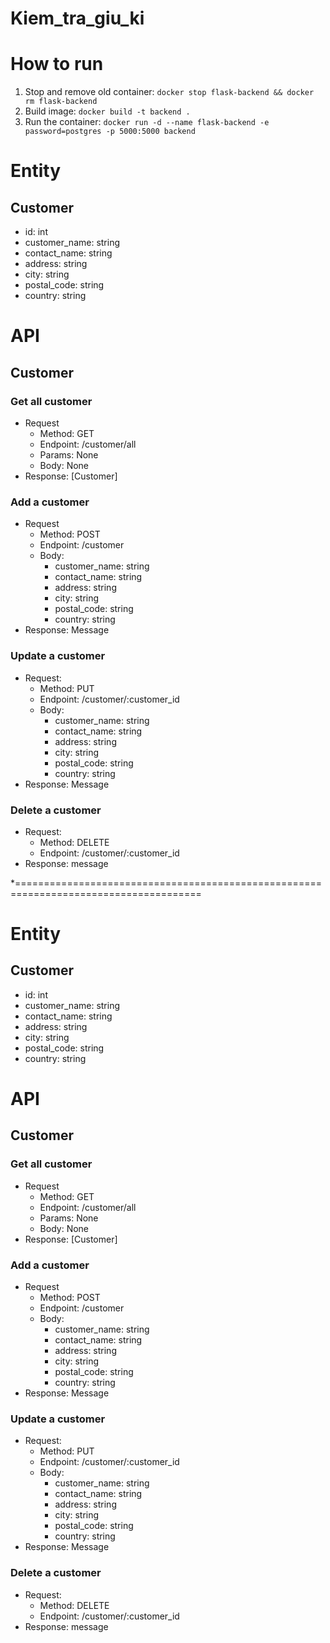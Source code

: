 # Kiem_tra_giu_ki

# How to run

1. Stop and remove old container: ```docker stop flask-backend && docker rm flask-backend```
1. Build image: ```docker build -t backend .```
1. Run the container: ```docker run -d --name flask-backend -e password=postgres -p 5000:5000 backend```

# Entity
## Customer
* id: int
* customer_name: string
* contact_name: string
* address: string
* city: string
* postal_code: string
* country: string


# API
## Customer
### Get all customer
* Request
    * Method: GET
    * Endpoint: /customer/all
    * Params: None
    * Body: None
* Response: [Customer]
### Add a customer
* Request
    * Method: POST
    * Endpoint: /customer
    * Body:
        * customer_name: string
        * contact_name: string
        * address: string
        * city: string
        * postal_code: string
        * country: string
* Response: Message
### Update a customer
* Request:
    * Method: PUT
    * Endpoint: /customer/:customer_id
    * Body:
        * customer_name: string
        * contact_name: string
        * address: string
        * city: string
        * postal_code: string
        * country: string
* Response: Message

### Delete a customer
* Request:
    * Method: DELETE
    * Endpoint: /customer/:customer_id
* Response: message


*======================================================================================

# Entity
## Customer
* id: int
* customer_name: string
* contact_name: string
* address: string
* city: string
* postal_code: string
* country: string


# API
## Customer
### Get all customer
* Request
    * Method: GET
    * Endpoint: /customer/all
    * Params: None
    * Body: None
* Response: [Customer]
### Add a customer
* Request
    * Method: POST
    * Endpoint: /customer
    * Body:
        * customer_name: string
        * contact_name: string
        * address: string
        * city: string
        * postal_code: string
        * country: string
* Response: Message
### Update a customer
* Request:
    * Method: PUT
    * Endpoint: /customer/:customer_id
    * Body:
        * customer_name: string
        * contact_name: string
        * address: string
        * city: string
        * postal_code: string
        * country: string
* Response: Message

### Delete a customer
* Request:
    * Method: DELETE
    * Endpoint: /customer/:customer_id
* Response: message
